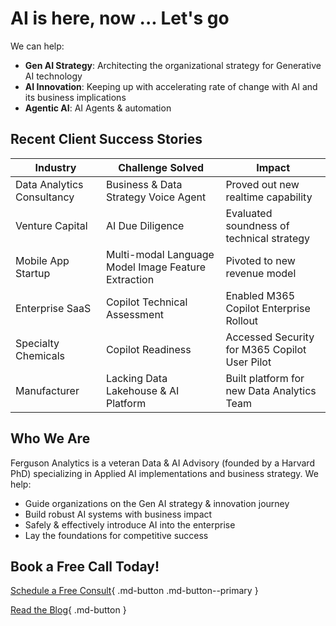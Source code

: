 # AI is here, now ... Let's go

We can help:

- **Gen AI Strategy**: Architecting the organizational strategy for Generative AI technology
- **AI Innovation**: Keeping up with accelerating rate of change with AI and its business implications 
- **Agentic AI**: AI Agents & automation

## Recent Client Success Stories

| Industry | Challenge Solved | Impact |
|----------|-----------------|---------|
| Data Analytics Consultancy | Business  & Data Strategy Voice Agent | Proved out new realtime capability |
| Venture Capital | AI Due Diligence | Evaluated soundness of technical strategy |
| Mobile App Startup | Multi-modal Language Model Image Feature Extraction | Pivoted to new revenue model |
| Enterprise SaaS | Copilot Technical Assessment | Enabled M365 Copilot Enterprise Rollout |
| Specialty Chemicals | Copilot Readiness | Accessed Security for M365 Copilot User Pilot |
| Manufacturer | Lacking Data Lakehouse & AI Platform | Built platform for new Data Analytics Team |

## Who We Are

Ferguson Analytics is a veteran  Data & AI Advisory (founded by a Harvard PhD) specializing in Applied AI implementations and business strategy. We help:

- Guide organizations on the Gen AI strategy & innovation journey
- Build robust AI systems with business impact
- Safely & effectively introduce AI into the enterprise
- Lay the foundations for competitive success

## Book a Free Call Today!

[Schedule a Free Consult](https://cal.com/ksferguson){ .md-button .md-button--primary }

[Read the Blog](./blog/index.md){ .md-button }
